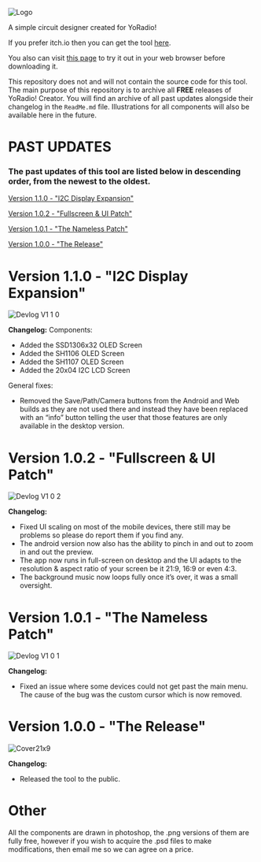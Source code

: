 ![Logo](https://github.com/user-attachments/assets/ed9906cd-635e-4608-becb-108c71865f52)

A simple circuit designer created for YoRadio!

If you prefer itch.io then you can get the tool [here](https://andrasdaradici.itch.io/yoradio-creator).

You also can visit [this page](yoradio-creator.github.io) to try it out in your web browser before downloading it.

This repository does not and will not contain the source code for this tool.
The main purpose of this repository is to archive all **FREE** releases of YoRadio! Creator.
You will find an archive of all past updates alongside their changelog in the `ReadMe.md` file.
Illustrations for all components will also be available here in the future.

# PAST UPDATES

### The past updates of this tool are listed below in descending order, from the newest to the oldest.

[Version 1.1.0 - "I2C Display Expansion"](https://github.com/andrasdaradici/YoRadio-Creator/?tab=readme-ov-file#version-110---i2c-display-expansion)

[Version 1.0.2 - "Fullscreen & UI Patch"](https://github.com/andrasdaradici/YoRadio-Creator/?tab=readme-ov-file#version-102---fullscreen--ui-patch)

[Version 1.0.1 - "The Nameless Patch"](https://github.com/andrasdaradici/YoRadio-Creator/?tab=readme-ov-file#version-101---the-nameless-patch)

[Version 1.0.0 - "The Release"](https://github.com/andrasdaradici/YoRadio-Creator/?tab=readme-ov-file#version-100---the-release)

# Version 1.1.0 - "I2C Display Expansion"
![Devlog V1 1 0](https://github.com/user-attachments/assets/ccbc37d5-46e0-4675-baea-f8824cc2fdc7)

**Changelog:**
Components:
- Added the SSD1306x32 OLED Screen
- Added the SH1106 OLED Screen
- Added the SH1107 OLED Screen
- Added the 20x04 I2C LCD Screen

General fixes:
- Removed the Save/Path/Camera buttons from the Android and Web builds as they are not used there and instead they have been replaced with an “info” button telling the user that those features are only available in the desktop version.

# Version 1.0.2 - "Fullscreen & UI Patch"
![Devlog V1 0 2](https://github.com/user-attachments/assets/d73af406-3cb8-4cbf-9c4b-70065057ceb2)

**Changelog:**
- Fixed UI scaling on most of the mobile devices, there still may be problems so please do report them if you find any.
- The android version now also has the ability to pinch in and out to zoom in and out the preview.
- The app now runs in full-screen on desktop and the UI adapts to the resolution & aspect ratio of your screen be it 21:9, 16:9 or even 4:3.
- The background music now loops fully once it’s over, it was a small oversight.

# Version 1.0.1 - "The Nameless Patch"
![Devlog V1 0 1](https://github.com/user-attachments/assets/fede66da-751e-480d-bd0c-eadbbdd35951)

**Changelog:**
- Fixed an issue where some devices could not get past the main menu. The cause of the bug was the custom cursor which is now removed.

# Version 1.0.0 - "The Release"
![Cover21x9](https://github.com/user-attachments/assets/ead6a668-9484-40e5-8f35-4860a38b3afe)

**Changelog:**
- Released the tool to the public.

# Other

All the components are drawn in photoshop, the .png versions of them are fully free, however if you wish to acquire the .psd files to make modifications, then email me so we can agree on a price.
